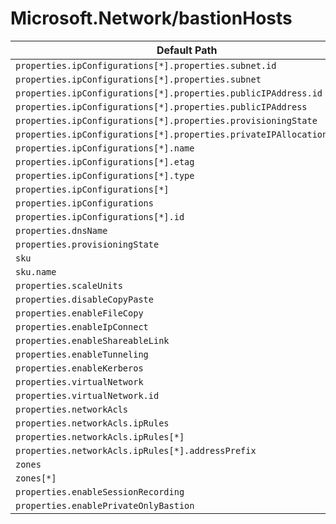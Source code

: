 # Microsoft.Network/bastionHosts

| Default Path | Alias |
|---|---|
| `properties.ipConfigurations[*].properties.subnet.id` | `Microsoft.Network/bastionHosts/ipConfigurations[*].subnet.id` |
| `properties.ipConfigurations[*].properties.subnet` | `Microsoft.Network/bastionHosts/ipConfigurations[*].subnet` |
| `properties.ipConfigurations[*].properties.publicIPAddress.id` | `Microsoft.Network/bastionHosts/ipConfigurations[*].publicIPAddress.id` |
| `properties.ipConfigurations[*].properties.publicIPAddress` | `Microsoft.Network/bastionHosts/ipConfigurations[*].publicIPAddress` |
| `properties.ipConfigurations[*].properties.provisioningState` | `Microsoft.Network/bastionHosts/ipConfigurations[*].provisioningState` |
| `properties.ipConfigurations[*].properties.privateIPAllocationMethod` | `Microsoft.Network/bastionHosts/ipConfigurations[*].privateIPAllocationMethod` |
| `properties.ipConfigurations[*].name` | `Microsoft.Network/bastionHosts/ipConfigurations[*].name` |
| `properties.ipConfigurations[*].etag` | `Microsoft.Network/bastionHosts/ipConfigurations[*].etag` |
| `properties.ipConfigurations[*].type` | `Microsoft.Network/bastionHosts/ipConfigurations[*].type` |
| `properties.ipConfigurations[*]` | `Microsoft.Network/bastionHosts/ipConfigurations[*]` |
| `properties.ipConfigurations` | `Microsoft.Network/bastionHosts/ipConfigurations` |
| `properties.ipConfigurations[*].id` | `Microsoft.Network/bastionHosts/ipConfigurations[*].id` |
| `properties.dnsName` | `Microsoft.Network/bastionHosts/dnsName` |
| `properties.provisioningState` | `Microsoft.Network/bastionHosts/provisioningState` |
| `sku` | `Microsoft.Network/bastionHosts/sku` |
| `sku.name` | `Microsoft.Network/bastionHosts/sku.name` |
| `properties.scaleUnits` | `Microsoft.Network/bastionHosts/scaleUnits` |
| `properties.disableCopyPaste` | `Microsoft.Network/bastionHosts/disableCopyPaste` |
| `properties.enableFileCopy` | `Microsoft.Network/bastionHosts/enableFileCopy` |
| `properties.enableIpConnect` | `Microsoft.Network/bastionHosts/enableIpConnect` |
| `properties.enableShareableLink` | `Microsoft.Network/bastionHosts/enableShareableLink` |
| `properties.enableTunneling` | `Microsoft.Network/bastionHosts/enableTunneling` |
| `properties.enableKerberos` | `Microsoft.Network/bastionHosts/enableKerberos` |
| `properties.virtualNetwork` | `Microsoft.Network/bastionHosts/virtualNetwork` |
| `properties.virtualNetwork.id` | `Microsoft.Network/bastionHosts/virtualNetwork.id` |
| `properties.networkAcls` | `Microsoft.Network/bastionHosts/networkAcls` |
| `properties.networkAcls.ipRules` | `Microsoft.Network/bastionHosts/networkAcls.ipRules` |
| `properties.networkAcls.ipRules[*]` | `Microsoft.Network/bastionHosts/networkAcls.ipRules[*]` |
| `properties.networkAcls.ipRules[*].addressPrefix` | `Microsoft.Network/bastionHosts/networkAcls.ipRules[*].addressPrefix` |
| `zones` | `Microsoft.Network/bastionHosts/zones` |
| `zones[*]` | `Microsoft.Network/bastionHosts/zones[*]` |
| `properties.enableSessionRecording` | `Microsoft.Network/bastionHosts/enableSessionRecording` |
| `properties.enablePrivateOnlyBastion` | `Microsoft.Network/bastionHosts/enablePrivateOnlyBastion` |

